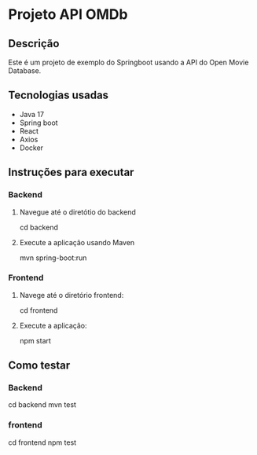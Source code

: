 <h1>Projeto API OMDb</h1>

<h2>Descrição</h2>

<p>Este é um projeto de exemplo do Springboot usando a API do Open Movie Database.</p>

<h2>Tecnologias usadas</h2>
<ul>
  <li>Java 17</li>
  <li>Spring boot</li>
  <li>React</li>
  <li>Axios</li>
  <li>Docker</li>
</ul>

<h2>Instruções para executar</h2>

<h3>Backend</h3>

<ol>
  <li>Navegue até o diretótio do backend</li>
  <p>cd backend</p>

  <li>Execute a aplicação usando Maven</li>
  <p>mvn spring-boot:run</p>
</ol>

<h3>Frontend</h3>

<ol>
  <li>Navege até o diretório frontend:</li>
  <p>cd frontend</p>

  <li>Execute a aplicação:</li>
  <p>npm start</p>
</ol>

<h2>Como testar</h2>

<h3>Backend</h3>

<p>cd backend mvn test</p>

<h3>frontend</h3>

<p>cd frontend npm test</p>
